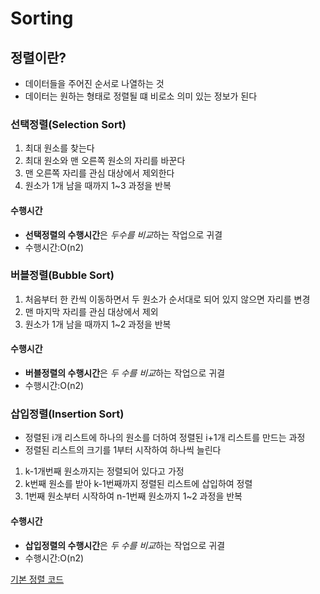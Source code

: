 # Sorting

## 정렬이란?

* 데이터들을 주어진 순서로 나열하는 것
* 데이터는 원하는 형태로 정렬될 떄 비로소 의미 있는 정보가 된다

### 선택정렬(Selection Sort)

1. 최대 원소를 찾는다
2. 최대 원소와 맨 오른쪽 원소의 자리를 바꾼다
3. 맨 오른쪽 자리를 관심 대상에서 제외한다
4. 원소가 1개 남을 때까지 1~3 과정을 반복

#### 수행시간

* **선택정렬의 수행시간**은 *두수를 비교*하는 작업으로 귀결
* 수행시간:O(n2)

### 버블정렬(Bubble Sort)

1. 처음부터 한 칸씩 이동하면서 두 원소가 순서대로 되어 있지 않으면 자리를 변경
2. 맨 마지막 자리를 관심 대상에서 제외
3. 원소가 1개 남을 때까지 1~2 과정을 반복

#### 수행시간

* **버블정렬의 수행시간**은 *두 수를 비교*하는 작업으로 귀결
* 수행시간:O(n2)

### 삽입정렬(Insertion Sort)

* 정렬된 i개 리스트에 하나의 원소를 더하여 정렬된 i+1개 리스트를 만드는 과정
* 정렬된 리스트의 크기를 1부터 시작하여 하나씩 늘린다

1. k-1개번째 원소까지는 정렬되어 있다고 가정
2. k번째 원소를 받아 k-1번째까지 정렬된 리스트에 삽입하여 정렬
3. 1번째 원소부터 시작하여 n-1번째 원소까지 1~2 과정을 반복

#### 수행시간

* **삽입정렬의 수행시간**은 *두 수를 비교*하는 작업으로 귀결
* 수행시간:O(n2)

[기본 정렬 코드](http://localhost:8888/lab/tree/%EB%8D%B0%EC%9D%B4%ED%84%B0%EA%B5%AC%EC%A1%B0%20-%20Sorting1.ipynb)
